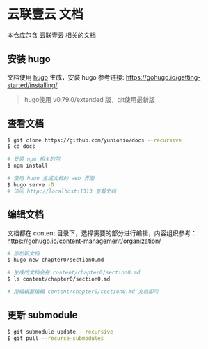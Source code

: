 # 云联壹云 文档

本仓库包含 云联壹云 相关的文档

## 安装 hugo

文档使用 [hugo](https://github.com/gohugoio/hugo) 生成，安装 hugo 参考链接: https://gohugo.io/getting-started/installing/

> hugo使用 v0.79.0/extended 版，git使用最新版

## 查看文档

```bash
$ git clone https://github.com/yunionio/docs --recursive
$ cd docs

# 安装 npm 相关的包
$ npm install

# 使用 hugo 生成文档的 web 界面
$ hugo serve -D
# 访问 http://localhost:1313 查看文档
```

## 编辑文档

文档都在 content 目录下，选择需要的部分进行编辑，内容组织参考：https://gohugo.io/content-management/organization/

```bash
# 添加新文档
$ hugo new chapter0/section0.md

# 生成的文档会在 content/chapter0/section0.md
$ ls content/chapter0/section0.md

# 用编辑器编辑 content/chapter0/section0.md 文档即可
```

## 更新 submodule

```bash
$ git submodule update --recursive
$ git pull --recurse-submodules
```
